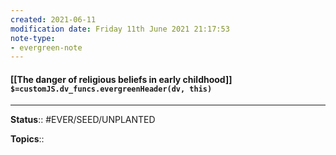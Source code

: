 ```yaml
---
created: 2021-06-11
modification date: Friday 11th June 2021 21:17:53
note-type:
- evergreen-note
---
```


#### [[The danger of religious beliefs in early childhood]] `$=customJS.dv_funcs.evergreenHeader(dv, this)`



---
**Status**:: #EVER/SEED/UNPLANTED 

**Topics**::   
	
